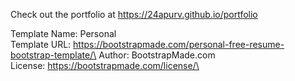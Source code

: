 Check out the portfolio at https://24apurv.github.io/portfolio


Template Name: Personal\
Template URL: https://bootstrapmade.com/personal-free-resume-bootstrap-template/\
Author: BootstrapMade.com\
License: https://bootstrapmade.com/license/\
